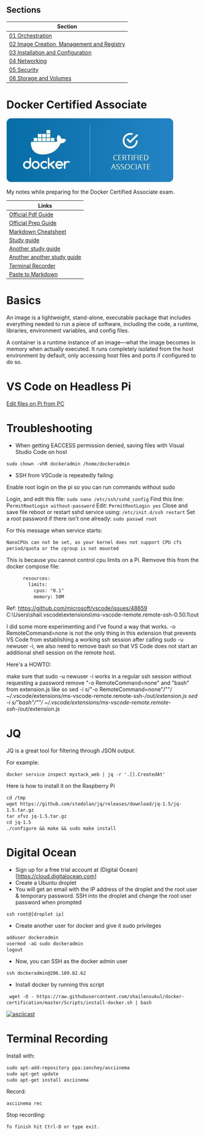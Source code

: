 ## Sections

| Section | 
| --- |
| [01 Orchestration](/01%20Orchestration/ReadMe.md) |
| [02 Image Creation, Management and Registry](/02%20Image-Creation-Management-Registry/ReadMe.md) |
| [03 Installation and Configuration](/03%20Installation-Configuration/ReadMe.md) |
| [04 Networking](/04%20Networking/ReadMe.md) |
| [05 Security](/05%20Security/ReadMe.md) |
| [06 Storage and Volumes](/06%20Storage-Volumes/ReadMe.md) |


# Docker Certified Associate

![Docker Certified Associate](/Images/docker-certified-associate.jpg)


My notes while preparing for the Docker Certified Associate exam.

 Links     |
 ------ |
  [Official Pdf Guide](/dca-study-guide-v1.0.1.pdf) |
  [Official Prep Guide](https://github.com/DevOps-Academy-Org/dca-prep-guide) |
  [Markdown Cheatsheet](https://github.com/adam-p/markdown-here/wiki/Markdown-Cheatsheet) |
  [Study guide](https://github.com/Evalle/DCA) |
  [Another study guide](https://github.com/suryaval/docker-certified-associate) |
  [Another another study guide](https://github.com/mrreyes512/DCA_Study_Guide) |
  [Terminal Recorder](https://asciinema.org/) |
  [Paste to Markdown](https://euangoddard.github.io/clipboard2markdown/) |
  
# Basics

An image is a lightweight, stand-alone, executable package that includes everything needed to run a piece of software, including the code, a runtime, libraries, environment variables, and config files.

A container is a runtime instance of an image—what the image becomes in memory when actually executed. It runs completely isolated from the host environment by default, only accessing host files and ports if configured to do so.

# VS Code on Headless Pi

[Edit files on Pi from PC](https://www.hanselman.com/blog/VisualStudioCodeRemoteDevelopmentOverSSHToARaspberryPiIsButter.aspx)

# Troubleshooting

* When getting EACCESS permission denied, saving files with Visual Studio Code on host
```
sudo chown -vhR dockeradmin /home/dockeradmin
```

* SSH from VSCode is repeatedly failing:

Enable root login on the pi so you can run commands without sudo

Login, and edit this file: `sudo nano /etc/ssh/sshd_config`
Find this line: P`ermitRootLogin without-password`
Edit: `PermitRootLogin yes`
Close and save file
reboot or restart sshd service using: `/etc/init.d/ssh restart`
Set a root password if there isn't one already: `sudo passwd root`

For this message when service starts: 
```
NanoCPUs can not be set, as your kernel does not support CPU cfs period/quota or the cgroup is not mounted
```

This is because you cannot control cpu limits on a Pi.
Remvove this from the docker compose file:
```
      resources:
        limits:
          cpus: "0.1"
          memory: 50M
```

Ref: https://github.com/microsoft/vscode/issues/48659
C:\Users\shail\.vscode\extensions\ms-vscode-remote.remote-ssh-0.50.1\out

I did some more experimenting and I've found a way that works. -o RemoteCommand=none is not the only thing in this extension that prevents VS Code from establishing a working ssh session after calling sudo -u newuser -i, we also need to remove bash so that VS Code does not start an additional shell session on the remote host.

Here's a HOWTO:

make sure that sudo -u newuser -i works in a regular ssh session without requesting a password
remove "-o RemoteCommand=none" and "bash" from extension.js like so
sed -i s/"-o RemoteCommand=none"/""/ ~/.vscode/extensions/ms-vscode-remote.remote-ssh-*/out/extension.js
sed -i s/"bash"/""/ ~/.vscode/extensions/ms-vscode-remote.remote-ssh-*/out/extension.js

# JQ 
JQ is a great tool for filtering through JSON output.

For example:
```
docker service inspect mystack_web | jq -r '.[].CreatedAt'
```

Here is how to install it on the Raspberry Pi
```
cd /tmp
wget https://github.com/stedolan/jq/releases/download/jq-1.5/jq-1.5.tar.gz
tar xfvz jq-1.5.tar.gz
cd jq-1.5
./configure && make && sudo make install
```

# Digital Ocean

* Sign up for a free trial account at (Digital Ocean)[https://cloud.digitalocean.com]
* Create a Ubuntu droplet
* You will get an email with the IP address of the droplet and the root user & temporary password.
SSH into the droplet and change the root user password when prompted
```
ssh root@[droplet ip]
```
* Create another user for docker and give it sudo privileges
```
adduser dockeradmin
usermod -aG sudo dockeradmin
logout
```
* Now, you can SSH as the docker admin user
```
ssh dockeradmin@206.189.82.62
```
* Install docker by running this script
```
 wget -O - https://raw.githubusercontent.com/shailensukul/docker-certification/master/Scripts/install-docker.sh | bash
```

[![asciicast](https://asciinema.org/a/r5lXhDCESh9twcmktgVDoYdp9.svg)](https://asciinema.org/a/r5lXhDCESh9twcmktgVDoYdp9)

# Terminal Recording
Install with:
```
sudo apt-add-repository ppa:zanchey/asciinema
sudo apt-get update
sudo apt-get install asciinema
```

Record:
```
asciinema rec
```

Stop recording:
```
To finish hit Ctrl-D or type exit.
```